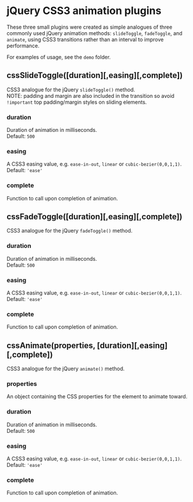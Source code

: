 # jQuery CSS3 animation plugins

These three small plugins were created as simple analogues of three commonly used jQuery animation methods: `slideToggle`, `fadeToggle`, and `animate`, using CSS3 transitions rather than an interval to improve performance.

For examples of usage, see the `demo` folder.

## cssSlideToggle([duration][,easing][,complete])

CSS3 analogue for the jQuery `slideToggle()` method.<br />
NOTE: padding and margin are also included in the transition so avoid `!important` top padding/margin styles on sliding elements.
### duration
Duration of animation in milliseconds.<br />
Default: `500`
### easing
A CSS3 easing value, e.g. `ease-in-out`, `linear` or `cubic-bezier(0,0,1,1)`.<br />
Default: `'ease'`
### complete
Function to call upon completion of animation.

## cssFadeToggle([duration][,easing][,complete])

CSS3 analogue for the jQuery `fadeToggle()` method.<br />
### duration
Duration of animation in milliseconds.<br />
Default: `500`
### easing
A CSS3 easing value, e.g. `ease-in-out`, `linear` or `cubic-bezier(0,0,1,1)`.<br />
Default: `'ease'`
### complete
Function to call upon completion of animation.

## cssAnimate(properties, [duration][,easing][,complete])

CSS3 analogue for the jQuery `animate()` method.<br />
### properties
An object containing the CSS properties for the element to animate toward.<br />
### duration
Duration of animation in milliseconds.<br />
Default: `500`
### easing
A CSS3 easing value, e.g. `ease-in-out`, `linear` or `cubic-bezier(0,0,1,1)`.<br />
Default: `'ease'`
### complete
Function to call upon completion of animation.
